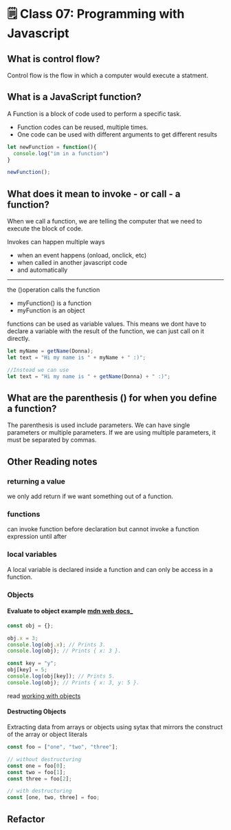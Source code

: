 # 🗒️ Class 07: Programming with Javascript

## What is control flow?

Control flow is the flow in which a computer would execute a statment.

## What is a JavaScript function?

A Function is a block of code used to perform a specific task.

* Function codes can be reused, multiple times.
* One code can be used with different arguments to get different results

```javascript
let newFunction = function(){
  console.log("im in a function")
}

newFunction();
```

## What does it mean to invoke - or call - a function?

When we call a function, we are telling the computer that we need to execute the block of code.

Invokes can happen multiple ways

* when an event happens (onload, onclick, etc)
* when called in another javascript code
* and automatically

---

the ()operation calls the function

* myFunction() is a function
* myFunction is an object

functions can be used as variable values. This means we dont have to declare a variable with the result of the function, we can just call on it directly.

``` javascript
let myName = getName(Donna);
let text = "Hi my name is " + myName + " :)";

//Instead we can use
let text = "Hi my name is " + getName(Donna) + " :)";

```

## What are the parenthesis () for when you define a function?

The parenthesis is used include parameters. We can have single parameters or multiple parameters. If we are using multiple parameters, it must be separated by commas.

## Other Reading notes

### returning a value

we only add return if we want something out of a function.

### functions

can invoke function before declaration but cannot invoke a function expression until after

### local variables

A local variable is declared inside a function and can only be access in a function.

### Objects

#### Evaluate to object example [mdn web docs_](https://developer.mozilla.org/en-US/docs/Web/JavaScript/Guide/Expressions_and_Operators)

``` javascript
const obj = {};

obj.x = 3;
console.log(obj.x); // Prints 3.
console.log(obj); // Prints { x: 3 }.

const key = "y";
obj[key] = 5;
console.log(obj[key]); // Prints 5.
console.log(obj); // Prints { x: 3, y: 5 }.
```

read [working with objects](https://developer.mozilla.org/en-US/docs/Web/JavaScript/Guide/Working_with_Objects)

#### Destructing Objects

Extracting data from arrays or objects using sytax that mirrors the construct of the array or object literals

``` javascript
const foo = ["one", "two", "three"];

// without destructuring
const one = foo[0];
const two = foo[1];
const three = foo[2];

// with destructuring
const [one, two, three] = foo;
```

## Refactor

